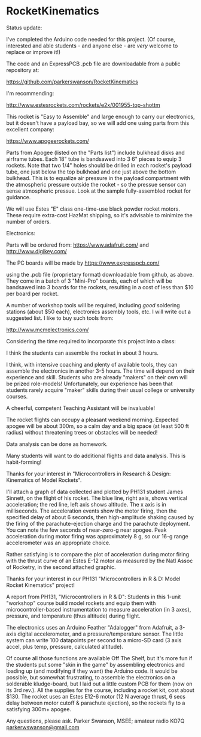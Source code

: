 # RocketKinematics

Status update:

I've completed the Arduino code needed for this project. (Of course, interested and able students - and anyone else - are *very* welcome to replace or improve it!)

The code and an ExpressPCB .pcb file are downloadable from a public repository at:

https://github.com/parkerswanson/RocketKinematics

I'm recommending:

http://www.estesrockets.com/rockets/e2x/001955-top-shottm

This rocket is "Easy to Assemble" and large enough to carry our electronics, but it doesn't have a payload bay, so we will add one using parts from this excellent company:

https://www.apogeerockets.com/

Parts from Apogee (listed on the "Parts list") include bulkhead disks and airframe tubes. Each 18" tube is bandsawed into 3 6" pieces to equip 3 rockets. Note that two 1/4" holes should be drilled in each rocket's payload tube, one just below the top bulkhead and one just above the bottom bulkhead. This is to equalize air pressure in the payload compartment with the atmospheric pressure outside the rocket - so the pressue sensor can sense atmospheric pressue. Look at the sample fully-assembled rocket for guidance.

We will use Estes "E" class one-time-use black powder rocket motors. These require extra-cost HazMat shipping, so it's advisable to minimize the number of orders.

Electronics:

Parts will be ordered from:
https://www.adafruit.com/
and
http://www.digikey.com/

The PC boards will be made by
https://www.expresspcb.com/

using the .pcb file (proprietary format) downloadable from github, as above. They come in a batch of 3 "Mini-Pro" boards, each of which will be bandsawed into 3 boards for the rockets, resulting in a cost of less than $10 per board per rocket.

A number of workshop tools will be required, including *good* soldering stations (about $50 each), electronics assembly tools, etc. I will write out a suggested list. I like to buy such tools from:

http://www.mcmelectronics.com/

Considering the time required to incorporate this project into a class:

I think the students can assemble the rocket in about 3 hours.

I think, with intensive coaching and plenty of available tools, they can assemble the electronics in another 3-5 hours. The time will depend on their experience and skill. Students who are already "makers" on their own will be prized role-models! Unfortunately, our experience has been that students rarely acquire "maker" skills during their usual college or university courses. 

A cheerful, competent Teaching Assistant will be invaluable!

The rocket flights can occupy a pleasant weekend morning. Expected apogee will be about 300m, so a calm day and a big space (at least 500 ft radius) without threatening trees or obstacles will be needed!

Data analysis can be done as homework.

Many students will want to do additional flights and data analysis. This is habit-forming!

Thanks for your interest in "Microcontrollers in Research & Design: Kinematics of Model Rockets".

I'll attach a graph of data collected and plotted by PH131 student James Sinnett, on the flight of his rocket. The blue line, right axis, shows vertical acceleration; the red line, left axis shows altitude. The x axis is in milliseconds. The acceleration events show the motor firing, then the specified delay of about 6 seconds, then high-amplitude shaking caused by the firing of the parachute-ejection charge and the parachute deployment. You can note the few seconds of near-zero-g near apogee. Peak acceleration during motor firing was approximately 8 g, so our 16-g range accelerometer was an appropriate choice.

Rather satisfying is to compare the plot of acceleration during motor firing with the thrust curve of an Estes E-12 motor as measured by the Natl Assoc of Rocketry, in the second attached graphic. 

Thanks for your interest in our PH131 "Microcontrollers in R & D: Model Rocket Kinematics" project!

A report from PH131, "Microcontrollers in R & D": Students in this 1-unit "workshop" course build model rockets and equip them with microcontroller-based instrumentation to measure acceleration (in 3 axes), pressure, and temperature (thus altitude) during flight. 

The electronics uses an Arduino Feather "Adalogger" from Adafruit, a 3-axis digital accelerometer, and a pressure/temperature sensor. The little system can write 100 datapoints per second to a micro-SD card (3 axis accel, plus temp, pressure, calculated altitude). 

Of course all those functions are available Off The Shelf, but it's more fun if the students put some "skin in the game" by assembling electronics and loading up (and modifying if they want) the Arduino code. It would be possible, but somewhat frustrating, to assemble the electronics on a solderable kludge-board, but I laid out a little custom PCB for them (now on its 3rd rev.). All the supplies for the course, including a rocket kit, cost about $130. The rocket uses an Estes E12-6 motor (12 N average thrust, 6 secs delay between motor cutoff & parachute ejection), so the rockets fly to a satisfying 300m+ apogee.

Any questions, please ask.
Parker Swanson, MSEE; amateur radio KO7Q
parkerwswanson@gmail.com
